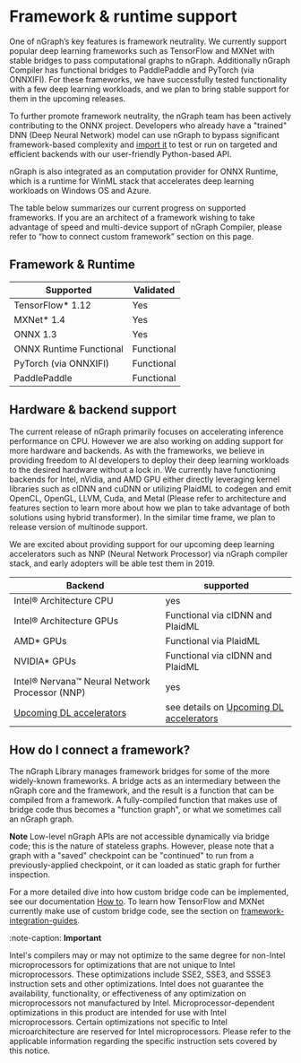 
# Framework & runtime support

One of nGraph’s key features is framework neutrality. We currently support 
popular deep learning frameworks such as TensorFlow and MXNet with stable 
bridges to pass computational graphs to nGraph. Additionally nGraph 
Compiler has functional bridges to PaddlePaddle and PyTorch (via ONNXIFI). 
For these frameworks, we have successfully tested functionality with a few 
deep learning workloads, and we plan to bring stable support for them in the 
upcoming releases. 

To further promote framework neutrality, the nGraph team has been actively 
contributing to the ONNX project. Developers who already have a "trained" 
DNN (Deep Neural Network) model can use nGraph to bypass significant 
framework-based complexity and [import it] to test or run on targeted and 
efficient backends with our user-friendly Python-based API.

nGraph is also integrated as an computation provider for ONNX Runtime, 
which is a runtime for WinML stack that accelerates deep learning workloads 
on Windows OS and Azure. 

The table below summarizes our current progress on supported frameworks. 
If you are an architect of a framework wishing to take advantage of speed 
and multi-device support of nGraph Compiler, please refer to “how to 
connect custom framework” section on this page. 



## Framework & Runtime


|  Supported                 | Validated 
|----------------------------|----------------------------------------
| TensorFlow* 1.12           | Yes
| MXNet* 1.4                 | Yes
| ONNX 1.3                   | Yes
| ONNX Runtime  Functional   | Functional
| PyTorch (via ONNXIFI)      | Functional
| PaddlePaddle               | Functional



## Hardware & backend support

The current release of nGraph primarily focuses on accelerating inference 
performance on CPU. However we are also working on adding support for more 
hardware and backends. As with the frameworks, we believe in providing 
freedom to AI developers to deploy their deep learning workloads to the 
desired hardware without a lock in. We currently have functioning backends 
for Intel, nVidia, and AMD GPU either directly leveraging kernel libraries 
such as clDNN and cuDNN or utilizing PlaidML to codegen and emit OpenCL, 
OpenGL, LLVM, Cuda, and Metal (Please refer to architecture and features 
section to learn more about how we plan to take advantage of both solutions 
using hybrid transformer). In the similar time frame, we plan to release 
version of multinode support. 

We are excited about providing support for our upcoming deep learning 
accelerators such as NNP (Neural Network Processor) via nGraph compiler 
stack, and early adopters will be able test them in 2019. 


| Backend                                       | supported         
|-----------------------------------------------|-------------------
| Intel® Architecture CPU                       | yes               
| Intel® Architecture GPUs                      | Functional via clDNN and PlaidML      
| AMD* GPUs                                     | Functional via PlaidML                 
| NVIDIA* GPUs                                  | Functional via clDNN and PlaidML        
| Intel® Nervana™ Neural Network Processor (NNP)| yes               
| [Upcoming DL accelerators]                    | see details on [Upcoming DL accelerators]       



## How do I connect a framework?

The nGraph Library manages framework bridges for some of the more widely-known 
frameworks. A bridge acts as an intermediary between the nGraph core and the 
framework, and the result is a function that can be compiled from a framework. 
A fully-compiled function that makes use of bridge code thus becomes a "function 
graph", or what we sometimes call an nGraph graph.

**Note** Low-level nGraph APIs are not accessible dynamically via bridge code; 
this is the nature of stateless graphs. However, please note that a graph with 
a "saved" checkpoint can be "continued" to run from a previously-applied 
checkpoint, or it can loaded as static graph for further inspection.

For a more detailed dive into how custom bridge code can be implemented, see our 
documentation [How to]. To learn how TensorFlow and MXNet currently make use of 
custom bridge code, see the section on [framework-integration-guides].

:note-caption: **Important** 
   
   Intel's compilers may or may not optimize to the same degree for non-Intel 
   microprocessors for optimizations that are not unique to Intel microprocessors. 
   These optimizations include SSE2, SSE3, and SSSE3 instruction sets and other 
   optimizations. Intel does not guarantee the availability, functionality, or 
   effectiveness of any optimization on microprocessors not manufactured by Intel. 
   Microprocessor-dependent optimizations in this product are intended for use 
   with Intel microprocessors. Certain optimizations not specific to Intel microarchitecture  are reserved for Intel microprocessors. Please refer to the applicable information regarding the specific instruction sets covered by this 
   notice.




[Upcoming DL accelerators]: https://www.intel.com/content/dam/www/public/us/en/documents/product-briefs/vision-accelerator-design-product-brief.pdf
[import it]: http://ngraph.nervanasys.com/docs/latest/howto/import.html
[How to]: https://ngraph.nervanasys.com/docs/latest/howto/index.html
[framework-integration-guides]: http://ngraph.nervanasys.com/docs/latest/framework-integration-guides.html
